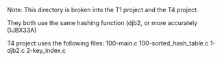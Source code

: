 Note: This directory is broken into the T1 project and the T4 project.

They both use the same hashing function (djb2, or more accurately DJBX33A)

T4 project uses the following files:
100-main.c
100-sorted_hash_table.c
1-djb2.c
2-key_index.c
